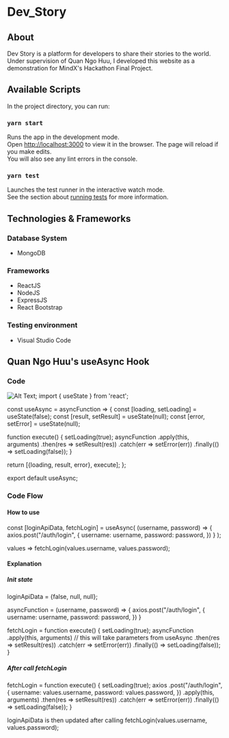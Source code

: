 # Dev_Story
## About
Dev Story is a platform for developers to share their stories to the world. Under supervision of Quan Ngo Huu, I developed this website as a demonstration for MindX's Hackathon Final Project. 

## Available Scripts
In the project directory, you can run:

### `yarn start`
Runs the app in the development mode.<br />
Open [http://localhost:3000](http://localhost:3000) to view it in the browser.
The page will reload if you make edits.<br />
You will also see any lint errors in the console.

### `yarn test`
Launches the test runner in the interactive watch mode.<br />
See the section about [running tests](https://facebook.github.io/create-react-app/docs/running-tests) for more information.

## Technologies & Frameworks
### Database System
* MongoDB

### Frameworks
* ReactJS
* NodeJS
* ExpressJS
* React Bootstrap

### Testing environment
* Visual Studio Code

## Quan Ngo Huu's useAsync Hook
### Code
![Alt Text]("https://github.com/LamNguyenAtCWRU/Dev_Story/blob/master/assets/code.PNG");
import { useState } from 'react';

const useAsync = asyncFunction => {
  const [loading, setLoading] = useState(false);
  const [result, setResult] = useState(null);
  const [error, setError] = useState(null);

  function execute() {
    setLoading(true);
    asyncFunction
    .apply(this, arguments)
    .then(res => setResult(res))
    .catch(err => setError(err))
    .finally(() => setLoading(false));
  }
  
  return [{loading, result, error}, execute];
};

export default useAsync;

### Code Flow
#### How to use
const [loginApiData, fetchLogin] = useAsync(
  (username, password) => {
    axios.post("/auth/login", {
      username: username,
      password: password,
    })
  }
);

values => fetchLogin(values.username, values.password);

#### Explanation
##### Init state
loginApiData = {false, null, null};

asyncFunction = 
  (username, password) => {
    axios.post("/auth/login", {
      username: username,
      password: password,
    })
  }

fetchLogin = 
  function execute() {
    setLoading(true);
    asyncFunction
    .apply(this, arguments) // this will take parameters from useAsync
    .then(res => setResult(res))
    .catch(err => setError(err))
    .finally(() => setLoading(false));
  }

##### After call fetchLogin
fetchLogin = 
  function execute() {
    setLoading(true);
    axios
    .post("/auth/login", {
      username: values.username,
      password: values.password,
    })
    .apply(this, arguments)
    .then(res => setResult(res))
    .catch(err => setError(err))
    .finally(() => setLoading(false));
  }
  
loginApiData is then updated after calling fetchLogin(values.username, values.password);









